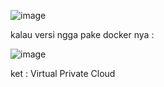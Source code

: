 
![image](https://user-images.githubusercontent.com/99697182/183914214-996c1af8-f403-4725-81d9-98aa5f7ad364.png)

kalau versi ngga pake docker nya :

![image](https://user-images.githubusercontent.com/99697182/183914313-e6c90427-4918-4446-ac2d-7c8795ab0655.png)

ket : Virtual Private Cloud

